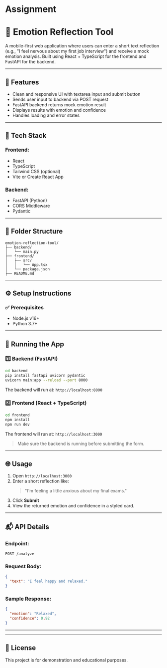 # Assignment

# 🧠 Emotion Reflection Tool

A mobile-first web application where users can enter a short text reflection (e.g., "I feel nervous about my first job interview") and receive a mock emotion analysis. Built using React + TypeScript for the frontend and FastAPI for the backend.

---

## 🚀 Features
- Clean and responsive UI with textarea input and submit button
- Sends user input to backend via POST request
- FastAPI backend returns mock emotion result
- Displays results with emotion and confidence
- Handles loading and error states

---

## 🧪 Tech Stack

### Frontend:
- React
- TypeScript
- Tailwind CSS (optional)
- Vite or Create React App

### Backend:
- FastAPI (Python)
- CORS Middleware
- Pydantic

---

## 📂 Folder Structure
```
emotion-reflection-tool/
├── backend/
│   └── main.py
├── frontend/
│   ├── src/
│   │   └── App.tsx
│   └── package.json
├── README.md
```

---

## ⚙️ Setup Instructions

### ✅ Prerequisites
- Node.js v16+
- Python 3.7+

---

## 🔧 Running the App

### 1️⃣ Backend (FastAPI)
```bash
cd backend
pip install fastapi uvicorn pydantic
uvicorn main:app --reload --port 8000
```

The backend will run at: `http://localhost:8000`

### 2️⃣ Frontend (React + TypeScript)
```bash
cd frontend
npm install
npm run dev
```

The frontend will run at: `http://localhost:3000`

> Make sure the backend is running before submitting the form.

---

## 🌐 Usage
1. Open `http://localhost:3000`
2. Enter a short reflection like:
   > "I'm feeling a little anxious about my final exams."
3. Click **Submit**
4. View the returned emotion and confidence in a styled card.

---

## 📬 API Details
### Endpoint:
```
POST /analyze
```
### Request Body:
```json
{
  "text": "I feel happy and relaxed."
}
```
### Sample Response:
```json
{
  "emotion": "Relaxed",
  "confidence": 0.92
}
```

---

---

## 📜 License
This project is for demonstration and educational purposes.
